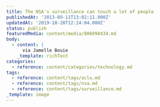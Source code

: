 ```yaml
---
title: The NSA's surveillance can touch a lot of people
publishedAt: '2013-09-11T13:02:11.000Z'
updatedAt: '2019-10-28T12:24:04.000Z'
status: publish
featuredMedia: content/media/806098434.md
body:
  - content: |
      via Jamelle Bouie
    _template: richText
categories:
  - reference: content/categories/technology.md
tags:
  - reference: content/tags/aclu.md
  - reference: content/tags/nsa.md
  - reference: content/tags/surveillance.md
_template: image
---
```



